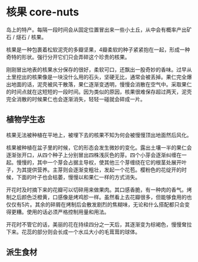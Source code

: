 # 核果 core-nuts

岛上的特产。每隔一段时间会从固定位置冒出来一些小土丘，从中会有概率产出矿石 / 燧石 / 核果。

核果是一种包裹着松软泥壳的多瓣坚果，4瓣柔软的种子紧紧抱在一起，形成一种奇特的形状。强行分开它们只会弄碎这个珍贵的核果。

刚刚冒出地表的核果水分保存的很好，柔软可口，还飘出一股奇妙的香味。过早从土里挖出的核果像是一块没什么用的石头，坚硬无比，通常会被丢掉。果仁完全爆出地面的话，泥壳被风干散落，果仁逐渐变透明，慢慢会消散在空气中。采取果仁的时间点就在这短短的一段时间。因为类似的原因，核果很难保存超过两天，泥壳完全消散的时候果仁也会逐渐消失，轻轻一碰就会碎成一片。

## 植物学生态

核果无法被种植在平地上，被埋下去的核果不知为何会被慢慢顶出地面然后风化。

核果被种植在盆子里的时候，它的形态会发生微妙的变化。露出土壤一半的果仁会逐渐张开口，从四个种子上分别冒出四株浅灰色的芽。四个小芽会逐渐纠缠在一起。慢慢的，其中一个芽会占据主导权，使其他三个芽缠绕在它的根茎处展开叶子，为其提供营养。主芽则会逐渐变粗壮，发起一个花苞。樱粉色的花绽开的时候，下面的叶子也会枯萎，慢慢以和果仁一样的方式消失。

开花时及时摘下来的花瓣可以切碎用来做果肉。其口感香脆，有一种肉的香气。烤制之后颜色泛橙黄，口感像是烤鸡胗一样。虽然看上去花瓣很多，但能够食用的也仅仅有5片。其余的碎屑在烤制后会散发剧烈的焦糊味，无论和什么搭配都只会变得更糟。使用的话必须严格控制用量和用法。

开花时不管它的话，美丽的花在持续四分之一天后，其逐渐变为棕褐色，慢慢耷拉下来。花蕊的部分则会长成一个水瓜大小的毛茸茸的球体。

## 派生食材

